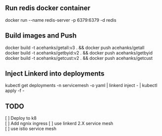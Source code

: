 ## Run redis docker container
docker run --name redis-server -p 6379:6379 -d redis

## Build images and Push
docker build -t acehanks/getall:v3 . && docker push acehanks/getall  
docker build -t acehanks/getbyid:v2 . && docker push acehanks/getbyid  
docker build -t acehanks/getcust:v2 . && docker push acehanks/getcust  

## Inject Linkerd into deployments
kubectl get deployments -n servicemesh -o yaml | linkerd inject - | kubectl apply -f -

## TODO  

[ ] Deploy to k8  
[ ] Add ngnix ingress
[ ] use linkerd 2.X service mesh  
[ ] use istio service mesh  